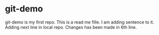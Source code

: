 # git-demo
git-demo is my first repo.
This is a read me fille.
I am adding sentence to it.
Adding next line in local repo.
Changes has been made in 6th line. 
